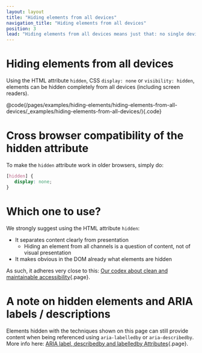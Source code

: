 ```yaml
---
layout: layout
title: "Hiding elements from all devices"
navigation_title: "Hiding elements from all devices"
position: 3
lead: "Hiding elements from all devices means just that: no single device will perceive it anymore (although the element still is present in the DOM)."
---
```


# Hiding elements from all devices

Using the HTML attribute `hidden`, CSS `display: none` or `visibility: hidden`, elements can be hidden completely from all devices (including screen readers).

@code(/pages/examples/hiding-elements/hiding-elements-from-all-devices/_examples/hiding-elements-from-all-devices/){.code}

# Cross browser compatibility of the hidden attribute

To make the `hidden` attribute work in older browsers, simply do:

```css
[hidden] {
   display: none;
}
```

# Which one to use?

We strongly suggest using the HTML attribute `hidden`:

- It separates content clearly from presentation
    - Hiding an element from all channels is a question of content, not of visual presentation
- It makes obvious in the DOM already what elements are hidden

As such, it adheres very close to this: [Our codex about clean and maintainable accessibility](/welcome/how-to-read-use/codex){.page}.

# A note on hidden elements and ARIA labels / descriptions

Elements hidden with the techniques shown on this page can still provide content when being referenced using `aria-labelledby` or `aria-describedby`. More info here: [ARIA label, describedby and labelledby Attributes](/examples/sensible-usage-of-aria-roles-and-attributes/aria-label-describedby-and-labelledby-attributes){.page}.